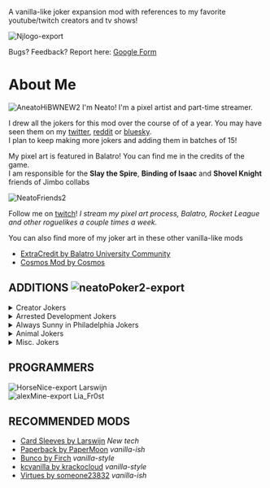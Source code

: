 A vanilla-like joker expansion mod with references to my favorite youtube/twitch creators and tv shows! 

![Njlogo-export](https://github.com/user-attachments/assets/b8557954-122b-4f95-8afb-d04c41d9803a)

Bugs? Feedback? Report here: [Google Form](https://forms.gle/Riyai7krZrmHRfsJ8)

# About Me
![AneatoHiBWNEW2](https://github.com/user-attachments/assets/5f1b6ded-700a-432e-b323-a8b4f6ded044) I'm Neato! I'm a pixel artist and part-time streamer.

I drew all the jokers for this mod over the course of of a year. You may have seen them on my [twitter](https://x.com/NEAT0QUEEN), [reddit](https://www.reddit.com/user/neatoqueen/submitted/) or [bluesky](https://bsky.app/profile/neato.live). <br> 
I plan to keep making more jokers and adding them in batches of 15! 



My pixel art is featured in Balatro! You can find me in the credits of the game. <br>
I am responsible for the **Slay the Spire**, **Binding of Isaac** and **Shovel Knight** friends of Jimbo collabs 

![NeatoFriends2](https://github.com/user-attachments/assets/f6044581-e256-400b-adbc-b60586119820)

Follow me on [twitch](https://www.twitch.tv/neato)! 
*I stream my pixel art process, Balatro, Rocket League and other roguelikes a couple times a week.*

You can also find more of my joker art in these other vanilla-like mods
- [ExtraCredit by Balatro University Community](https://github.com/GuilloryCraft/ExtraCredit/tree/main)
- [Cosmos Mod by Cosmos](https://github.com/neatoqueen/Cosmos)

## ADDITIONS ![neatoPoker2-export](https://github.com/user-attachments/assets/52341aeb-17cc-405a-ad6b-a756c2ebeec8)


<details> 
<summary> Creator Jokers </summary>
- Frosted Prime Rib <br>
- Lock In Joker <br>
- Unpaid Intern <br>
- JokerZD
</details>

<details>
<summary> Arrested Development Jokers </summary>
- Blue Myself <br>
- Banana Stand <br>
- Ice Cream Sandwich <br>
- Spare Cutoffs 
</details>

<details>
<summary> Always Sunny in Philadelphia Jokers </summary>
- Wild Card Charlie <br>
- Dayman <br>
- Nightman
</details>

<details>
<summary> Animal Jokers </summary>
- Dogs Playing Balatro <br>
- Australian Shepard Dog <br>
- Tabby Cat
</details>

<details>
<summary> Misc. Jokers </summary>
- Hatsune Joku <br>
</details>

## PROGRAMMERS
![HorseNice-export](https://github.com/user-attachments/assets/4cedfbcf-3c7f-4ca8-b773-0cb194583fe4) Larswijn <br>
![alexMine-export](https://github.com/user-attachments/assets/c2eca34a-8161-461a-ab0e-a64afa56d728) Lia_Fr0st

## RECOMMENDED MODS
- [Card Sleeves by Larswijn](https://github.com/larswijn/CardSleeves) *New tech*
- [Paperback by PaperMoon](https://github.com/GitNether/paperback) *vanilla-ish*
- [Bunco by Firch](https://github.com/Firch/Bunco) *vanilla-style*
- [kcvanilla by krackocloud](https://github.com/kcgidw/kcvanilla) *vanilla-style*
- [Virtues by someone23832](https://github.com/someone23832/Virtues) *vanilla-ish*
